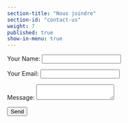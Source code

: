 ```yaml
---
section-title: "Nous joindre"
section-id: "contact-us"
weight: 7
published: true
show-in-menu: true
---
```



<form name="main-contact-form" id="main-contact-form" action="thank-you" netlify>
  <p>
    <label>Your Name: <input type="text" name="name"></label>   
  </p>
  <p>
    <label>Your Email: <input type="email" name="email"></label>
  </p>
  <p>
    <label>Message: <textarea name="message"></textarea></label>
  </p>
  <p>
    <button type="submit">Send</button>
  </p>
</form>
